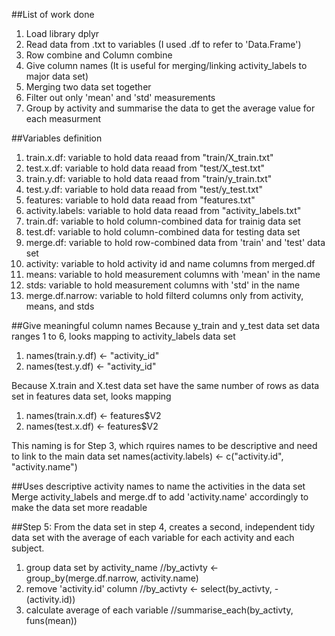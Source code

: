 ##List of work done
1. Load library dplyr
2. Read data from .txt to variables (I used .df to refer to 'Data.Frame')
3. Row combine and Column combine
4. Give column names (It is useful for merging/linking activity_labels to major data set)
5. Merging two data set together
6. Filter out only 'mean' and 'std' measurements
7. Group by activity and summarise the data to get the average value for each measurment

##Variables definition
1. train.x.df: variable to hold data reaad from "train/X_train.txt"
2. test.x.df: variable to hold data reaad from "test/X_test.txt"
3. train.y.df: variable to hold data reaad from "train/y_train.txt"
4. test.y.df: variable to hold data reaad from "test/y_test.txt"
5. features: variable to hold data reaad from "features.txt"
6. activity.labels: variable to hold data reaad from "activity_labels.txt"
7. train.df: variable to hold column-combined data for trainig data set
8. test.df: variable to hold column-combined data for testing data set
9. merge.df: variable to hold row-combined data from 'train' and 'test' data set
10. activity: variable to hold activity id and name columns from merged.df
11. means: variable to hold measurement columns with 'mean' in the name
12. stds: variable to hold measurement columns with 'std' in the name
13. merge.df.narrow: variable to hold filterd columns only from activity, means, and stds

##Give meaningful column names
Because y_train and y_test data set data ranges 1 to 6, looks mapping to activity_labels data set
1. names(train.y.df) <- "activity_id"
2. names(test.y.df) <- "activity_id"

Because X.train and X.test data set have the same number of rows as data set in features data set, looks mapping
1. names(train.x.df) <- features$V2
2. names(test.x.df) <- features$V2

This naming is for Step 3, which rquires names to be descriptive and need to link to the main data set
names(activity.labels) <- c("activity.id", "activity.name")

##Uses descriptive activity names to name the activities in the data set
Merge activity_labels and merge.df to add 'activity.name' accordingly to make the data set more readable

##Step 5: From the data set in step 4, creates a second, independent tidy data set with the average of each variable for each activity and each subject.
1. group data set by activity_name //by_activty <- group_by(merge.df.narrow, activity.name)
2. remove 'activity.id' column //by_activty <- select(by_activty, -(activity.id))
3. calculate average of each variable //summarise_each(by_activty, funs(mean))
